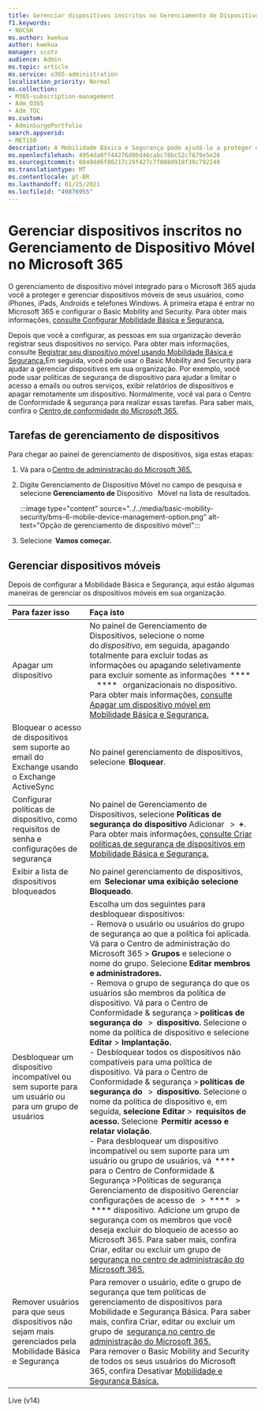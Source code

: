 ```yaml
---
title: Gerenciar dispositivos inscritos no Gerenciamento de Dispositivo Móvel no Microsoft 365
f1.keywords:
- NOCSH
ms.author: kwekua
author: kwekua
manager: scotv
audience: Admin
ms.topic: article
ms.service: o365-administration
localization_priority: Normal
ms.collection:
- M365-subscription-management
- Adm_O365
- Adm_TOC
ms.custom:
- AdminSurgePortfolio
search.appverid:
- MET150
description: A Mobilidade Básica e Segurança pode ajudá-lo a proteger e gerenciar dispositivos móveis.
ms.openlocfilehash: 4954da0ff44276d9bd46cabc78bc52c7879e5e26
ms.sourcegitcommit: 8849dd6f80217c29f427c7f008d918f30c792240
ms.translationtype: MT
ms.contentlocale: pt-BR
ms.lasthandoff: 01/15/2021
ms.locfileid: "49876955"
---
```

# <a name="manage-devices-enrolled-in-mobile-device-management-in-microsoft-365"></a>Gerenciar dispositivos inscritos no Gerenciamento de Dispositivo Móvel no Microsoft 365

O gerenciamento de dispositivo móvel integrado para o Microsoft 365 ajuda você a proteger e gerenciar dispositivos móveis de seus usuários, como iPhones, iPads, Androids e telefones Windows. A primeira etapa é entrar no Microsoft 365 e configurar o Basic Mobility and Security. Para obter mais informações, [consulte Configurar Mobilidade Básica e Segurança.](set-up.md)

Depois que você a configurar, as pessoas em sua organização deverão registrar seus dispositivos no serviço. Para obter mais informações, consulte [Registrar seu dispositivo móvel usando Mobilidade Básica e Segurança.](enroll-your-mobile-device.md)Em seguida, você pode usar o Basic Mobility and Security para ajudar a gerenciar dispositivos em sua organização. Por exemplo, você pode usar políticas de segurança de dispositivo para ajudar a limitar o acesso a emails ou outros serviços, exibir relatórios de dispositivos e apagar remotamente um dispositivo. Normalmente, você vai para o Centro de Conformidade & segurança para realizar essas tarefas. Para saber mais, confira o [Centro de conformidade do Microsoft 365.](https://support.microsoft.com/office/7e696a40-b86b-4a20-afcc-559218b7b1b8)

## <a name="device-management-tasks"></a>Tarefas de gerenciamento de dispositivos

Para chegar ao painel de gerenciamento de dispositivos, siga estas etapas:

1. Vá para o [Centro de administração do Microsoft 365.](https://support.microsoft.com/office/758befc4-0888-4009-9f14-0d147402fd23)

2. Digite Gerenciamento de Dispositivo Móvel no campo de pesquisa e selecione **Gerenciamento de** Dispositivo   Móvel na lista de resultados.

    :::image type="content" source="../../media/basic-mobility-security/bms-6-mobile-device-management-option.png" alt-text="Opção de gerenciamento de dispositivo móvel":::

3. Selecione  **Vamos começar.**

## <a name="manage-mobile-devices"></a>Gerenciar dispositivos móveis

Depois de configurar a Mobilidade Básica e Segurança, aqui estão algumas maneiras de gerenciar os dispositivos móveis em sua organização.

|**Para fazer isso**|**Faça isto**|
|:----------------|:------------------------------------------------------------------------------|
|Apagar um dispositivo |No painel de Gerenciamento de Dispositivos, selecione o nome do *dispositivo,* em seguida, apagando totalmente para excluir todas as informações ou apagando seletivamente para excluir somente as informações  ****     ****   organizacionais no dispositivo. Para obter mais informações, [consulte Apagar um dispositivo móvel em Mobilidade Básica e Segurança.](wipe-mobile-device.md)|
|Bloquear o acesso de dispositivos sem suporte ao email do Exchange usando o Exchange ActiveSync |No painel gerenciamento de dispositivos, selecione  **Bloquear**. |
|Configurar políticas de dispositivo, como requisitos de senha e configurações de segurança |No painel de Gerenciamento de Dispositivos, selecione **Políticas de segurança do dispositivo** Adicionar   >  **+**. Para obter mais informações, [consulte Criar políticas de segurança de dispositivos em Mobilidade Básica e Segurança.](create-device-security-policies.md)|
|Exibir a lista de dispositivos bloqueados  |No painel gerenciamento de dispositivos, em  **Selecionar uma exibição selecione**     **Bloqueado**. |
|Desbloquear um dispositivo incompatível ou sem suporte para um usuário ou para um grupo de usuários  |Escolha um dos seguintes para desbloquear dispositivos:<br/>- Remova o usuário ou usuários do grupo de segurança ao que a política foi aplicada. Vá para o Centro de administração do Microsoft 365 > **Grupos** e selecione o nome do grupo. Selecione **Editar membros e administradores.**<br/>- Remova o grupo de segurança do que os usuários são membros da política de dispositivo. Vá para o Centro de Conformidade & segurança > **políticas de segurança do**   >  **dispositivo.** Selecione o nome da política de dispositivo e selecione **Editar**  >  **Implantação.**<br/>- Desbloquear todos os dispositivos não compatíveis para uma política de dispositivo. Vá para o Centro de Conformidade & segurança > **políticas de segurança do**   >  **dispositivo.** Selecione o nome da política de dispositivo e, em seguida, **selecione Editar**  >  **requisitos de acesso.** Selecione  **Permitir acesso e relatar violação**.<br/>- Para desbloquear um dispositivo incompatível ou sem suporte para um usuário ou grupo de usuários, vá  **** para o Centro de Conformidade & Segurança >Políticas de segurança Gerenciamento de dispositivo Gerenciar configurações de acesso de   >  ****   >  **** dispositivo. Adicione um grupo de segurança com os membros que você deseja excluir do bloqueio de acesso ao Microsoft 365. Para saber mais, confira Criar, editar ou excluir um grupo de [segurança no centro de administração do Microsoft 365.](https://support.microsoft.com/office/55c96b32-e086-4c9e-948b-a018b44510cb)|
|Remover usuários para que seus dispositivos não sejam mais gerenciados pela Mobilidade Básica e Segurança |Para remover o usuário, edite o grupo de segurança que tem políticas de gerenciamento de dispositivos para Mobilidade e Segurança Básica. Para saber mais, confira Criar, editar ou excluir um grupo de  [segurança no centro de administração do Microsoft 365.](https://support.microsoft.com/office/55c96b32-e086-4c9e-948b-a018b44510cb)<br/>Para remover o Basic Mobility and Security de todos os seus usuários do Microsoft 365, confira Desativar [Mobilidade e Segurança Básica.](turn-off.md)|

Live (v14)